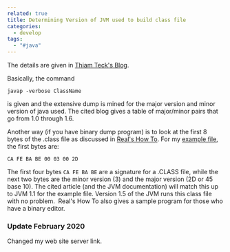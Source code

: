 ```yaml
---
related: true
title: Determining Version of JVM used to build class file
categories:
  - develop
tags:
  - "#java"
---
```

The details are given in [Thiam Teck's Blog][1].

Basically, the command

    javap -verbose ClassName

is given and the extensive dump is mined for the major version and minor
version of java used. The cited blog gives a table of major/minor pairs that
go from 1.0 through 1.6.

Another way (if you have binary dump program) is to look at the first 8 bytes
of the .class file as discussed in [Real's How To][2]. For my [example
file][3], the first bytes are:

    CA FE BA BE 00 03 00 2D

The first four bytes `CA FE BA BE` are a signature for a .CLASS file, while
the next two bytes are the minor version (3) and the major version (2D or 45
base 10). The cited article (and the JVM documentation) will match this up to
JVM 1.1 for the example file. Version 1.5 of the JVM runs this class file with
no problem.  Real's How To also gives a sample program for those who have a
binary editor.

[1]: http://thiamteck.blogspot.com/2007/11/determine-java-class-file-version.html
[2]: http://www.rgagnon.com/javadetails/java-0544.html
[3]: https://dgreenteach.org/DGreen/java_ex/SimpleClient/SClient0.class

### Update February 2020

Changed my web site server link.
